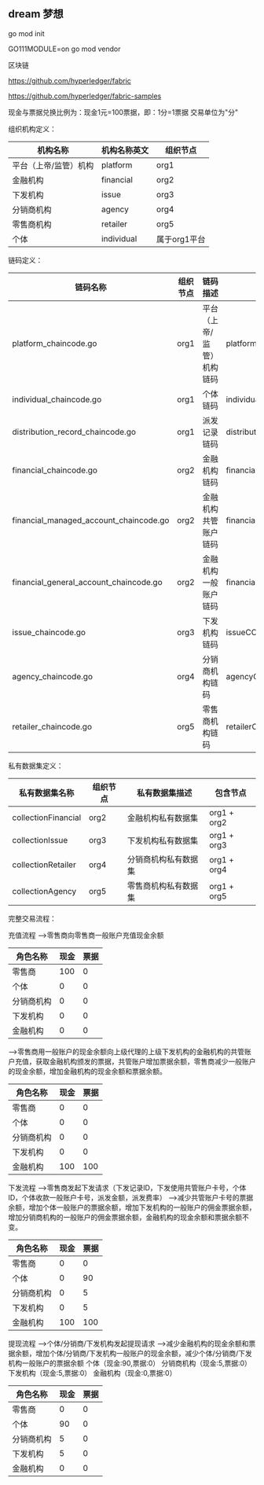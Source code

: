
## dream 梦想

go mod init

GO111MODULE=on go mod vendor

区块链

https://github.com/hyperledger/fabric

https://github.com/hyperledger/fabric-samples


现金与票据兑换比例为：现金1元=100票据，即：1分=1票据
交易单位为"分"


组织机构定义：

|  **机构名称** | **机构名称英文** | **组织节点** |
| -------------|------------------------------|------------------|
| 平台（上帝/监管）机构 |platform | org1 | 
| 金融机构 |financial | org2 |
| 下发机构 | issue |org3 | 
| 分销商机构 | agency |org4 | 
| 零售商机构 | retailer |org5 | 
| 个体 | individual|属于org1平台  | 


链码定义：

|  **链码名称** | **组织节点** | **链码描述** |  **链码名称** |
| -------------|------------------------------|------------------|------------------|
| platform_chaincode.go |org1 | 平台（上帝/监管）机构链码 | platformCC |
| individual_chaincode.go |org1 | 个体链码 | individualCC |
| distribution_record_chaincode.go |org1 | 派发记录链码 | distributionRecordCC |
| financial_chaincode.go |org2 | 金融机构链码 | financialCC |
| financial_managed_account_chaincode.go |org2 | 金融机构共管账户链码 | financialManagedAccountCC |
| financial_general_account_chaincode.go |org2 | 金融机构一般账户链码 | financialGeneralAccountCC |
| issue_chaincode.go |org3 | 下发机构链码 | issueCC |
| agency_chaincode.go |org4 | 分销商机构链码 | agencyCC |
| retailer_chaincode.go |org5 | 零售商机构链码 | retailerCC |


私有数据集定义：

|  **私有数据集名称** | **组织节点** | **私有数据集描述** |  **包含节点** |
| -------------|------------------------------|------------------|------------------|
| collectionFinancial |org2 | 金融机构私有数据集 | org1 + org2 |
| collectionIssue |org3 | 下发机构私有数据集 | org1 + org3 |
| collectionRetailer |org4 | 分销商机构私有数据集 | org1 + org4 |
| collectionAgency |org5 | 零售商机构私有数据集 | org1 + org5 |


完整交易流程：

充值流程
-->零售商向零售商一般账户充值现金余额

|  **角色名称** | **现金** | **票据** |  
| -------------|---------|---------|
|     零售商     |    100   |    0    | 
|     个体     |   0      |    0   | 
|     分销商机构|   0      |    0   | 
|     下发机构  |   0      |    0   | 
|     金融机构  |   0     |     0    | 

-->零售商用一般账户的现金余额向上级代理的上级下发机构的金融机构的共管账户充值，获取金融机构颁发的票据，共管账户增加票据余额，零售商减少一般账户的现金余额，增加金融机构的现金余额和票据余额。

|  **角色名称** | **现金** | **票据** |  
| -------------|---------|---------|
|     零售商     |    0    |    0    | 
|     个体     |   0      |    0   | 
|     分销商机构|   0      |    0   | 
|     下发机构  |   0      |    0   | 
|     金融机构  |   100   |    100   | 

下发流程
-->零售商发起下发请求（下发记录ID，下发使用共管账户卡号，个体ID，个体收款一般账户卡号，派发金额，派发费率）
-->减少共管账户卡号的票据余额，增加个体一般账户的票据余额，增加下发机构的一般账户的佣金票据余额，增加分销商机构的一般账户的佣金票据余额，金融机构的现金余额和票据余额不变。

|  **角色名称** | **现金** | **票据** |  
| -------------|---------|---------|
|     零售商     |    0     |    0    | 
|     个体      |   0     |    90   | 
|     分销商机构 |   0     |    5    | 
|     下发机构  |    0     |    5    | 
|     金融机构  |   100    |    100   | 

提现流程
-->个体/分销商/下发机构发起提现请求
-->减少金融机构的现金余额和票据余额，增加个体/分销商/下发机构一般账户的现金余额，减少个体/分销商/下发机构一般账户的票据余额
个体（现金:90,票据:0）
分销商机构（现金:5,票据:0）
下发机构（现金:5,票据:0）
金融机构（现金:0,票据:0）

|  **角色名称** | **现金** | **票据** |  
| -------------|---------|---------|
|     零售商     |    0    |    0    | 
|     个体     |   90     |    0   | 
|   分销商机构  |   5      |    0   | 
|     下发机构  |   5     |     0   | 
|     金融机构  |   0     |     0   | 
